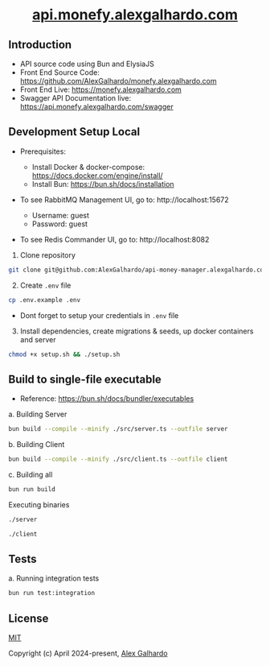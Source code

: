 <h1 align="center"><a href="https://api.monefy.alexgalhardo.com" target="_blank">api.monefy.alexgalhardo.com</a></h1>

## Introduction

- API source code using Bun and ElysiaJS
- Front End Source Code: <https://github.com/AlexGalhardo/monefy.alexgalhardo.com>
- Front End Live: <https://monefy.alexgalhardo.com>
- Swagger API Documentation live: <https://api.monefy.alexgalhardo.com/swagger>

## Development Setup Local

- Prerequisites:
   - Install Docker & docker-compose: <https://docs.docker.com/engine/install/>
   - Install Bun: <https://bun.sh/docs/installation>

- To see RabbitMQ Management UI, go to: http://localhost:15672
   - Username: guest
   - Password: guest

- To see Redis Commander UI, go to: http://localhost:8082

1. Clone repository
```bash
git clone git@github.com:AlexGalhardo/api-money-manager.alexgalhardo.com.git
```

2. Create `.env` file
```bash
cp .env.example .env
```
- Dont forget to setup your credentials in `.env` file

3. Install dependencies, create migrations & seeds, up docker containers and server
```bash
chmod +x setup.sh && ./setup.sh
```

## Build to single-file executable

- Reference: <https://bun.sh/docs/bundler/executables>

a. Building Server
```bash
bun build --compile --minify ./src/server.ts --outfile server
```

b. Building Client
```bash
bun build --compile --minify ./src/client.ts --outfile client
```

c. Building all
```bash
bun run build
```

Executing binaries
```bash
./server
```

```bash
./client
```

## Tests

a. Running integration tests
```bash
bun run test:integration
```

## License

[MIT](http://opensource.org/licenses/MIT)

Copyright (c) April 2024-present, [Alex Galhardo](https://github.com/AlexGalhardo)
